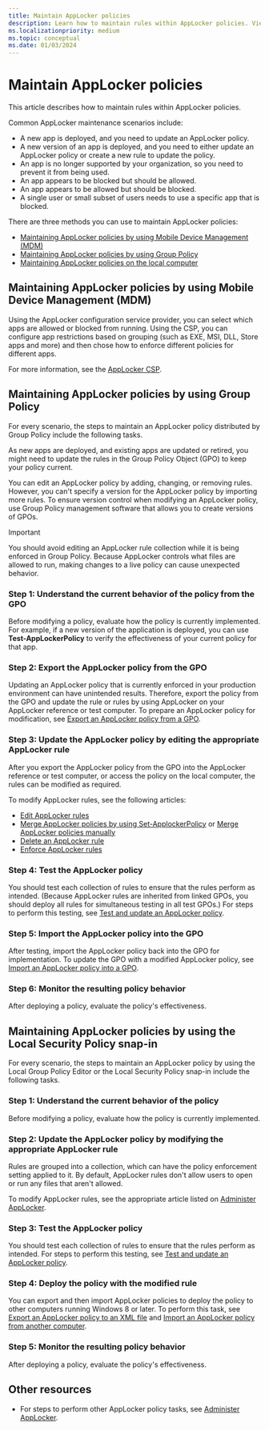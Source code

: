 ```yaml
---
title: Maintain AppLocker policies
description: Learn how to maintain rules within AppLocker policies. View common AppLocker maintenance scenarios and see the methods to use to maintain AppLocker policies.
ms.localizationpriority: medium
ms.topic: conceptual
ms.date: 01/03/2024
---
```


# Maintain AppLocker policies

This article describes how to maintain rules within AppLocker policies.

Common AppLocker maintenance scenarios include:

- A new app is deployed, and you need to update an AppLocker policy.
- A new version of an app is deployed, and you need to either update an AppLocker policy or create a new rule to update the policy.
- An app is no longer supported by your organization, so you need to prevent it from being used.
- An app appears to be blocked but should be allowed.
- An app appears to be allowed but should be blocked.
- A single user or small subset of users needs to use a specific app that is blocked.

There are three methods you can use to maintain AppLocker policies:

- [Maintaining AppLocker policies by using Mobile Device Management (MDM)](#maintaining-applocker-policies-by-using-mobile-device-management-mdm)
- [Maintaining AppLocker policies by using Group Policy](#maintaining-applocker-policies-by-using-group-policy)
- [Maintaining AppLocker policies on the local computer](#maintaining-applocker-policies-by-using-the-local-security-policy-snap-in)

## Maintaining AppLocker policies by using Mobile Device Management (MDM)

Using the AppLocker configuration service provider, you can select which apps are allowed or blocked from running. Using the CSP, you can configure app restrictions based on grouping (such as EXE, MSI, DLL, Store apps and more) and then chose how to enforce different policies for different apps.

For more information, see the [AppLocker CSP](/windows/client-management/mdm/applocker-csp).

## Maintaining AppLocker policies by using Group Policy

For every scenario, the steps to maintain an AppLocker policy distributed by Group Policy include the following tasks.

As new apps are deployed, and existing apps are updated or retired, you might need to update the rules in the Group Policy Object (GPO) to keep your policy current.

You can edit an AppLocker policy by adding, changing, or removing rules. However, you can't specify a version for the AppLocker policy by importing more rules. To ensure version control when modifying an AppLocker policy, use Group Policy management software that allows you to create versions of GPOs.

> [!IMPORTANT]
> You should avoid editing an AppLocker rule collection while it is being enforced in Group Policy. Because AppLocker controls what files are allowed to run, making changes to a live policy can cause unexpected behavior.

### Step 1: Understand the current behavior of the policy from the GPO

Before modifying a policy, evaluate how the policy is currently implemented. For example, if a new version of the application is deployed, you can use **Test-AppLockerPolicy** to verify the effectiveness of your current policy for that app.

### Step 2: Export the AppLocker policy from the GPO

Updating an AppLocker policy that is currently enforced in your production environment can have unintended results. Therefore, export the policy from the GPO and update the rule or rules by using AppLocker on your AppLocker reference or test computer. To prepare an AppLocker policy for modification, see [Export an AppLocker policy from a GPO](export-an-applocker-policy-from-a-gpo.md).

### Step 3: Update the AppLocker policy by editing the appropriate AppLocker rule

After you export the AppLocker policy from the GPO into the AppLocker reference or test computer, or access the policy on the local computer, the rules can be modified as required.

To modify AppLocker rules, see the following articles:

- [Edit AppLocker rules](edit-applocker-rules.md)
- [Merge AppLocker policies by using Set-ApplockerPolicy](merge-applocker-policies-by-using-set-applockerpolicy.md) or [Merge AppLocker policies manually](merge-applocker-policies-manually.md)
- [Delete an AppLocker rule](delete-an-applocker-rule.md)
- [Enforce AppLocker rules](enforce-applocker-rules.md)

### Step 4: Test the AppLocker policy

You should test each collection of rules to ensure that the rules perform as intended. (Because AppLocker rules are inherited from linked GPOs, you should deploy all rules for simultaneous testing in all test GPOs.) For steps to perform this testing, see [Test and update an AppLocker policy](test-and-update-an-applocker-policy.md).

### Step 5: Import the AppLocker policy into the GPO

After testing, import the AppLocker policy back into the GPO for implementation. To update the GPO with a modified AppLocker policy, see [Import an AppLocker policy into a GPO](import-an-applocker-policy-into-a-gpo.md).

### Step 6: Monitor the resulting policy behavior

After deploying a policy, evaluate the policy's effectiveness.

## Maintaining AppLocker policies by using the Local Security Policy snap-in

For every scenario, the steps to maintain an AppLocker policy by using the Local Group Policy Editor or the Local Security Policy snap-in include the following tasks.

### Step 1: Understand the current behavior of the policy

Before modifying a policy, evaluate how the policy is currently implemented.

### Step 2: Update the AppLocker policy by modifying the appropriate AppLocker rule

Rules are grouped into a collection, which can have the policy enforcement setting applied to it. By default, AppLocker rules don't allow users to open or run any files that aren't allowed.

To modify AppLocker rules, see the appropriate article listed on [Administer AppLocker](administer-applocker.md).

### Step 3: Test the AppLocker policy

You should test each collection of rules to ensure that the rules perform as intended. For steps to perform this testing, see [Test and update an AppLocker policy](test-and-update-an-applocker-policy.md).

### Step 4: Deploy the policy with the modified rule

You can export and then import AppLocker policies to deploy the policy to other computers running Windows 8 or later. To perform this task, see [Export an AppLocker policy to an XML file](export-an-applocker-policy-to-an-xml-file.md) and [Import an AppLocker policy from another computer](import-an-applocker-policy-from-another-computer.md).

### Step 5: Monitor the resulting policy behavior

After deploying a policy, evaluate the policy's effectiveness.

## Other resources

- For steps to perform other AppLocker policy tasks, see [Administer AppLocker](administer-applocker.md).
